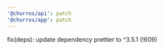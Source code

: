 ```yaml
---
'@churros/api': patch
'@churros/app': patch
---
```


fix(deps): update dependency prettier to ^3.5.1 (!609)
